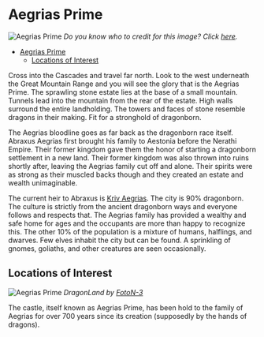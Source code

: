 # Aegrias Prime

![Aegrias Prime](http://connorssettings.wdfiles.com/local--files/arkhosia/City%20-%20dragonborn%20capital.jpg)
*Do you know who to credit for this image? Click [here](https://airtable.com/shr3qtfCwGUUMYQqI).*

- [Aegrias Prime](#Aegrias-Prime)
  - [Locations of Interest](#Locations-of-Interest)

Cross into the Cascades and travel far north. Look to the west underneath the Great Mountain Range and you will see the glory that is the Aegrias Prime. The sprawling stone estate lies at the base of a small mountain. Tunnels lead into the mountain from the rear of the estate. High walls surround the entire landholding. The towers and faces of stone resemble dragons in their making. Fit for a stronghold of dragonborn.

The Aegrias bloodline goes as far back as the dragonborn race itself. Abraxus Aegrias first brought his family to Aestonia before the Nerathi Empire. Their former kingdom gave them the honor of starting a dragonborn settlement in a new land. Their former kingdom was also thrown into ruins shortly after, leaving the Aegrias family cut off and alone. Their spirits were as strong as their muscled backs though and they created an estate and wealth unimaginable.

The current heir to Abraxus is [Kriv Aegrias](/Characters/KrivAegrias.md). The city is 90% dragonborn. The culture is strictly from the ancient dragonborn ways and everyone follows and respects that. The Aegrias family has provided a wealthy and safe home for ages and the occupants are more than happy to recognize this. The other 10% of the population is a mixture of humans, halflings, and dwarves. Few elves inhabit the city but can be found. A sprinkling of gnomes, goliaths, and other creatures are seen occasionally.

## Locations of Interest

![Aegrias Prime](https://images-wixmp-ed30a86b8c4ca887773594c2.wixmp.com/f/dde428a0-6b9c-4230-ae36-04838394eb48/d4qwb5k-20b8b6a3-f1c3-4722-b807-cbcb8f183014.jpg?token=eyJ0eXAiOiJKV1QiLCJhbGciOiJIUzI1NiJ9.eyJzdWIiOiJ1cm46YXBwOjdlMGQxODg5ODIyNjQzNzNhNWYwZDQxNWVhMGQyNmUwIiwiaXNzIjoidXJuOmFwcDo3ZTBkMTg4OTgyMjY0MzczYTVmMGQ0MTVlYTBkMjZlMCIsIm9iaiI6W1t7InBhdGgiOiJcL2ZcL2RkZTQyOGEwLTZiOWMtNDIzMC1hZTM2LTA0ODM4Mzk0ZWI0OFwvZDRxd2I1ay0yMGI4YjZhMy1mMWMzLTQ3MjItYjgwNy1jYmNiOGYxODMwMTQuanBnIn1dXSwiYXVkIjpbInVybjpzZXJ2aWNlOmZpbGUuZG93bmxvYWQiXX0.JjF9Mne_spF40poh1vSB95goKRVdPWGgbuOnLaritBE)
*DragonLand by [FotoN-3](https://www.deviantart.com/foton-3)*

The castle, itself known as Aegrias Prime, has been hold to the family of Aegrias for over 700 years since its creation (supposedly by the hands of dragons).
